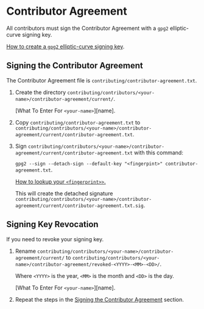 # Contributor Agreement

All contributors must sign the Contributor Agreement with a `gpg2`
elliptic-curve signing key.

[How to create a `gpg2` elliptic-curve signing key][create-key].

[create-key]: <https://github.com/sean-hut/contributing-rules/blob/develop/reference/creating-gpg2-eliptic-curve-signing.md>

## Signing the Contributor Agreement

The Contributor Agreement file is
`contributing/contributor-agreement.txt`.

1. Create the directory `contributing/contributors/<your-name>/contributor-agreement/current/`.

    [What To Enter For `<your-name>`][name].

1. Copy `contributing/contributor-agreement.txt` to `contributing/contributors/<your-name>/contributor-agreement/current/contributor-agreement.txt`.

1. Sign `contributing/contributors/<your-name>/contributor-agreement/current/contributor-agreement.txt` with this command:

    `gpg2 --sign --detach-sign --default-key "<fingerpint>" contributor-agreement.txt`.

    [How to lookup your `<fingerprint>>`.][fingerprint]

    This will create the detached signature `contributing/contributors/<your-name>/contributor-agreement/current/contributor-agreement.txt.sig`.

## Signing Key Revocation

If you need to revoke your signing key.

1. Rename `contributing/contributors/<your-name>/contributor-agreement/current/`
to `contributing/contributors/<your-name>/contributor-agreement/revoked-<YYYY>-<MM>-<DD>/`.

    Where `<YYYY>` is the year, `<MM>` is the month and `<DD>` is the day.

    [What To Enter For `<your-name>`][name].

1.  Repeat the steps in the [Signing the Contributor Agreement](#signing-the-contributor-agreement) section.

[fingerprint]: <https://github.com/sean-hut/contributing-rules/blob/develop/reference/lookup-fingerprint.md>
